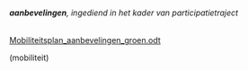 ###### **aanbevelingen**, ingediend in het kader van participatietraject

[Mobiliteitsplan_aanbevelingen_groen.odt](best/Mobiliteitsplan_aanbevelingen_groen.odt)

(mobiliteit)


